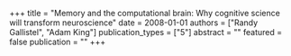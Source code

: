 +++
title = "Memory and the computational brain: Why cognitive science will transform neuroscience"
date = 2008-01-01
authors = ["Randy Gallistel", "Adam King"]
publication_types = ["5"]
abstract = ""
featured = false
publication = ""
+++

